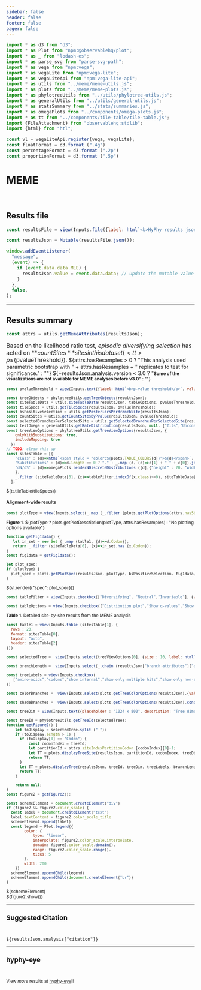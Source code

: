 ```yaml
---
sidebar: false
header: false
footer: false
pager: false
---
```


```js
import * as d3 from "d3";
import * as Plot from "npm:@observablehq/plot";
import * as _ from "lodash-es";
import * as parse_svg from "parse-svg-path";
import * as vega from "npm:vega";
import * as vegaLite from "npm:vega-lite";
import * as vegaLiteApi from "npm:vega-lite-api";
import * as utils from "../meme/meme-utils.js";
import * as plots from "../meme/meme-plots.js";
import * as phylotreeUtils from "../utils/phylotree-utils.js";
import * as generalUtils from "../utils/general-utils.js";
import * as statsSummary from "../stats/summaries.js";
import * as omegaPlots from "../components/omega-plots.js";
import * as tt from "../components/tile-table/tile-table.js";
import {FileAttachment} from "observablehq:stdlib";
import {html} from "htl";
```

```js
const vl = vegaLiteApi.register(vega, vegaLite);
const floatFormat = d3.format (".4g")
const percentageFormat = d3.format (".2p")
const proportionFormat = d3.format (".5p")
```

# MEME
<br>

## Results file

```js
const resultsFile = view(Inputs.file({label: html`<b>HyPhy results json:</b>`, accept: ".json", required: true}));
```

```js
const resultsJson = Mutable(resultsFile.json());
```

```js
window.addEventListener(
  "message",
  (event) => {
    if (event.data.data.MLE) {
      resultsJson.value = event.data.data; // Update the mutable value
    }
  },
  false,
);
```
<hr>

## Results summary

```js
const attrs = utils.getMemeAttributes(resultsJson);
```

<span style = 'font-size: 110%; color;'>Based on the likelihood ratio test, _episodic diversifying selection_ has acted on **${countSites}** sites in this dataset (<tt>p≤${pvalueThreshold}</tt>).</span>
${attrs.hasResamples > 0 ? "This analysis used parametric bootstrap with " + attrs.hasResamples + " replicates to test for significance." : ""} ${+resultsJson.analysis.version < 3.0 ? "<small><b>Some of the visualizations are not available for MEME analyses before v3.0</b>" : ""}

```js
const pvalueThreshold = view(Inputs.text({label: html`<b>p-value threshold</b>`, value: "0.1", submit: "Update"}))
```

```js
const treeObjects = phylotreeUtils.getTreeObjects(resultsJson);
const siteTableData = utils.siteTableData(resultsJson, tableOptions, pvalueThreshold, attrs.siteIndexPartitionCodon, treeObjects);
const tileSpecs = utils.getTileSpecs(resultsJson, pvalueThreshold);
const bsPositiveSelection = utils.getPosteriorsPerBranchSite(resultsJson);
const countSites = utils.getCountSitesByPvalue(resultsJson, pvalueThreshold);
const selectedBranchesPerSelectedSite = utils.getSelectedBranchesPerSelectedSite(resultsJson, pvalueThreshold);
const testOmega = generalUtils.getRateDistribution(resultsJson, null, ["fits","Unconstrained model","Rate Distributions","Test"])
const treeViewOptions = phylotreeUtils.getTreeViewOptions(resultsJson, {
    onlyWithSubstitutions: true,
    includeMapping: true
  })
// TODO: clean this up
const sitesTable = [{
    'class' : (d)=>html`<span style = "color:${plots.TABLE_COLORS[d]}">${d}</span>`, 
    'Substitutions' : (d)=>d.length == 0 ? "-" : _.map (d, (c)=>c[1] + " " + c[0]).join('   ,   '),
    'dN/dS' : (d)=>omegaPlots.renderNDiscreteDistributions ([d],{"height" : 20, "width" : 200, "scale" : "sqrt"})
    }, 
    _.filter (siteTableData[0], (x)=>tableFilter.indexOf(x.class)>=0), siteTableData[1]
  ];
```

<div>${tt.tileTable(tileSpecs)}</div>

#### Alignment-wide results

```js
const plotType = view(Inputs.select(_.map (_.filter (plots.getPlotOptions(attrs.hasSiteLRT, attrs.hasResamples, bsPositiveSelection), (d)=>d[1](resultsJson)), d=>d[0]),{label: html`<b>Plot type</b>`}))
```

**Figure 1**. ${plotType ? plots.getPlotDescription(plotType, attrs.hasResamples) : "No plotting options available"}

```js
function getFig1data() {
   let in_set = new Set (_.map (table1, (d)=>d.Codon));
   return _.filter (siteTableData[0], (x)=>in_set.has (x.Codon));
}
const fig1data = getFig1data();
```

```js
let plot_spec;
if (plotType) {
  plot_spec = plots.getPlotSpec(resultsJson, plotType, bsPositiveSelection, fig1data, siteTableData, attrs.hasSiteLRT, attrs.hasResamples, pvalueThreshold, treeObjects)
}
```
<div>${vl.render({"spec": plot_spec})}</div>

```js
const tableFilter = view(Inputs.checkbox(["Diversifying", "Neutral","Invariable"], {value: ["Diversifying", "Neutral", "Invariable"], label: html`<b>Show</b>`}))
```

```js
const tableOptions = view(Inputs.checkbox(["Distribution plot","Show q-values","Show substitutions (tested branches)"], {value: ["Show q-values"], label: html`<b>Options</b>`}))
```

**Table 1**. Detailed site-by-site results from the MEME analysis

```js
const table1 = view(Inputs.table (sitesTable[1], {
  rows : 20,
  format: sitesTable[0],
  layout: "auto",
  header: sitesTable[2]
}))
```

```js
const selectedTree =  view(Inputs.select(treeViewOptions[0], {size : 10, label: html`<b>Tree to view</b>`, placeholder : "Select partition / codon tree to view"}))
```

```js
const branchLength =  view(Inputs.select(_.chain (resultsJson["branch attributes"]["attributes"]).toPairs().filter (d=>d[1]["attribute type"] == "branch length").map (d=>d[0]).value(),{value: "unconstrained", label: html`<b>Branch length </b>`}))
```

```js
const treeLabels = view(Inputs.checkbox(
   ["amino-acids","codons","show internal","show only multiple hits","show only non-synonymous changes","sequence names","align tips"],{"value" : ["amino-acids"], label: html`<b>Tree labels</b>` }
))
```

```js
const colorBranches =  view(Inputs.select(plots.getTreeColorOptions(resultsJson),{value: "Support for selection", label: html`<b>Color branches </b>`}))
```

```js
const shadeBranches =  view(Inputs.select(plots.getTreeColorOptions(resultsJson).concat ("None"),{value: "None", label: html`<b>Opaqueness of branches </b>`}))
```

```js
const treeDim = view(Inputs.text({placeholder : "1024 x 800", description: "Tree dimension (height x width in pixels), leave blank to auto-scale", submit: "Resize"}))
```

```js
const treeId = phylotreeUtils.getTreeId(selectedTree);
function getFigure2() {
    let toDisplay = selectedTree.split (" ");
    if (toDisplay.length > 1) {
      if (toDisplay[0] == "Codon") {  
          const codonIndex = treeId;
          let partitionId = attrs.siteIndexPartitionCodon [codonIndex][0]-1;
          let TT = plots.displayTreeSite(resultsJson, partitionId, codonIndex, treeDim, treeLabels, branchLength, colorBranches, shadeBranches, treeObjects, treeViewOptions);
          return TT;
      } 
      let TT = plots.displayTree(resultsJson, treeId, treeDim, treeLabels, branchLength, colorBranches, treeObjects);
      return TT;
    }

    return null;
}
const figure2 = getFigure2();
```

```js
const schemeElement = document.createElement("div")
if (figure2 && figure2.color_scale) {
  const label = document.createElement("text")
  label.textContent = figure2.color_scale_title
  schemeElement.append(label)
  const legend = Plot.legend({
        color: {
            type: "linear",
            interpolate: figure2.color_scale.interpolate,
            domain: figure2.color_scale.domain(),
            range: figure2.color_scale.range(),
            ticks: 5
        },
        width: 200
    })
  schemeElement.appendChild(legend)
  schemeElement.appendChild(document.createElement("br"))
}
```
<div>${schemeElement}</div>
<link rel=stylesheet href='https://cdn.jsdelivr.net/npm/phylotree@0.1/phylotree.css'>
<div id="tree_container">${figure2.show()}</div>

<hr>

## Suggested Citation

<br>
<p><tt>${resultsJson.analysis["citation"]}</tt></p>

<hr>

## hyphy-eye

<br>

View _more_ results at [hyphy-eye](/)!!